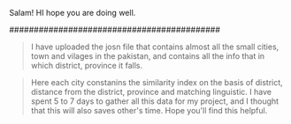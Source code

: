Salam! HI hope you are doing well.

###########################################
> I have uploaded the josn file that contains almost all the small cities, town and vilages in the pakistan,
and contains all the info that in which district, province it falls.

> Here each city constanins the similarity index on the basis of district, distance from the district, province and matching linguistic.
> I have spent 5 to 7 days to gather all this data for my project, and I thought that this will also saves other's time.
> Hope you'll find this helpful.
